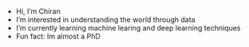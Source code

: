 - Hi, I’m Chiran
- I’m interested in understanding the world through data
- I’m currently learning machine learing and deep learning techniques  
- Fun fact: Im almost a PhD


